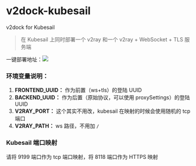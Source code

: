 # v2dock-kubesail

v2dock for Kubesail

> 在 Kubesail 上同时部署一个 v2ray 和一个 v2ray + WebSocket + TLS 服务端

一键部署地址：<a href="https://kubesail.com/template/kullex/v2dock-kubesail"><img src="https://img.shields.io/badge/1--Click-Deploy%20on%20Kubernetes-blue" /></a>

### 环境变量说明：

1. **FRONTEND_UUID：** 作为前置（ws+tls）的登陆 UUID
2. **BACKEND_UUID：** 作为后置（原始协议，可以使用 proxySettings）的登陆 UUID
3. **V2RAY_PORT：** 这个其实不用改，kubesail 在映射的时候会使用随机的 tcp 端口
4. **V2RAY_PATH：** ws 路径，不用加 `/`


### Kubesail 端口映射

请将 9199 端口作为 tcp 端口映射，将 8118 端口作为 HTTPS 映射
